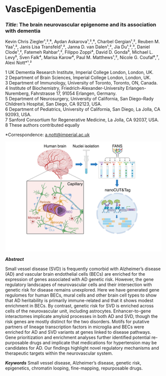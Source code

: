 # VascEpigenDementia

### ***Title***: **The brain neurovascular epigenome and its association with dementia**
 
Kevin Chris Ziegler¹,²,⁸, Aydan Askarova¹,²,⁸, Charbel Gergian¹,², Reuben M. Yaa¹,², Janis Lisa Transfeld¹,², Janna D. van Dalen¹,², Jia Du¹,²,³, Daniel Clode¹,², Fatemeh Rahbar¹,², Filippo Zoppi⁴, David D. Gonda⁵, Michael L. Levy⁵, Sven Falk⁴, Marisa Karow⁴, Paul M. Matthews¹,², Nicole G. Coufal⁶,⁷, Alexi Nott*¹,² 
 
1 UK Dementia Research Institute, Imperial College London, London, UK.<br />
2 Department of Brain Sciences, Imperial College London, London, UK.<br />
3 Department of Immunology, University of Toronto, Toronto, ON, Canada.<br /> 
4  Institute of Biochemistry, Friedrich-Alexander-University Erlangen-Nuremberg, Fahrstrasse 17, 91054 Erlangen, Germany.<br /> 
5 Department of Neurosurgery, University of California, San Diego–Rady Children’s Hospital, San Diego, CA 92123, USA.<br /> 
6 Department of Pediatrics, University of California, San Diego, La Jolla, CA 92093, USA.<br /> 
7 Sanford Consortium for Regenerative Medicine, La Jolla, CA 92037, USA.
8 These authors contributed equally 
 
*Correspondence: a.nott@imperial.ac.uk 

![alt text](schematic_epigProfiling.png)

***Abstract*** 

Small vessel disease (SVD) is frequently comorbid with Alzheimer’s disease (AD) and vascular brain endothelial cells (BECs) are enriched for the expression of genes associated with AD genetic risk. However, the gene regulatory landscapes of neurovascular cells and their intersection with genetic risk for disease remains unexplored. Here we have generated gene regulomes for human BECs, mural cells and other brain cell types to show that AD heritability is primarily immune-related and that it shows modest enrichment in BECs. By contrast, genetic risk for SVD is enriched across cells of the neurovascular unit, including astrocytes. Enhancer-to-gene interactomes implicate amyloid processes in both AD and SVD, though the risk genes are mostly distinct for the two disorders. Motifs for putative partners of lineage transcription factors in microglia and BECs were enriched for AD and SVD variants at genes linked to disease pathways. Gene prioritization and enrichment analyses further identified potential re-purposable drugs and implicate that medications for hypertension may be candidates for AD. Our findings highlight novel regulatory mechanisms and therapeutic targets within the neurovascular system. 
 
***Keywords***
Small vessel disease, Alzheimer’s disease, genetic risk, epigenetics, chromatin looping, fine-mapping, repurposable drugs. 